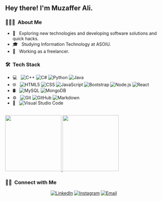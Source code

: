 <h2> Hey there! I'm Muzaffer Ali.</h2>

<h3> 👨🏻‍💻 &nbsp;About Me </h3>

- 🤔 &nbsp; Exploring new technologies and developing software solutions and quick hacks.
- 🎓 &nbsp; Studying Information Technology at ASOIU.
- 💼 &nbsp; Working as a freelancer.

<h3> 🛠 &nbsp;Tech Stack</h3>

- 💻 &nbsp;
  ![C++](https://img.shields.io/badge/-C++-333333?style=flat&logo=C%2B%2B&logoColor=00599C)
  ![C#](https://img.shields.io/badge/c%23%20-%23239120.svg?style=flat&logo=c-sharp&locoColor=00599C")
  ![Python](https://img.shields.io/badge/-Python-333333?style=flat&logo=python)
  ![Java](https://img.shields.io/badge/-Java-333333?style=flat&logo=Java&logoColor=007396)
- 🌐 &nbsp;
  ![HTML5](https://img.shields.io/badge/-HTML5-333333?style=flat&logo=HTML5)
  ![CSS](https://img.shields.io/badge/-CSS-333333?style=flat&logo=CSS3&logoColor=1572B6)
  ![JavaScript](https://img.shields.io/badge/-JavaScript-333333?style=flat&logo=javascript)
  ![Bootstrap](https://img.shields.io/badge/-Bootstrap-333333?style=flat&logo=bootstrap&logoColor=563D7C)
  ![Node.js](https://img.shields.io/badge/-Node.js-333333?style=flat&logo=node.js)
  ![React](https://img.shields.io/badge/-React-333333?style=flat&logo=react)
- 🛢 &nbsp;
  ![MySQL](https://img.shields.io/badge/-MySQL-333333?style=flat&logo=mysql)
  ![MongoDB](https://img.shields.io/badge/-MongoDB-333333?style=flat&logo=mongodb)
- ⚙️ &nbsp;
  ![Git](https://img.shields.io/badge/-Git-333333?style=flat&logo=git)
  ![GitHub](https://img.shields.io/badge/-GitHub-333333?style=flat&logo=github)
  ![Markdown](https://img.shields.io/badge/-Markdown-333333?style=flat&logo=markdown)
- 🔧 &nbsp;
  ![Visual Studio Code](https://img.shields.io/badge/-Visual%20Studio%20Code-333333?style=flat&logo=visual-studio-code&logoColor=007ACC)


<br/>

<a href="https://github.com/MuzafferAliyev">
  <img height="180em" src="https://github-readme-stats.vercel.app/api?username=MuzafferAliyev&theme=buefy&show_icons=true" />
  <img height="180em" src="https://github-readme-stats.vercel.app/api/top-langs/?username=MuzafferAliyev&theme=buefy&layout=compact" />
</a>

<br/>

<h3> 🤝🏻 &nbsp;Connect with Me </h3>

<p align="center">
<a href="https://www.linkedin.com/in/muzafferali01/"><img alt="LinkedIn" src="https://img.shields.io/badge/LinkedIn-muzafferali01-blue?style=flat-square&logo=linkedin"></a>
<a href="https://www.instagram.com/muzeffereli/"><img alt="Instagram" src="https://img.shields.io/badge/Instagram-muzeffereli-blue?style=flat-square&logo=instagram"></a>
<a href="mailto:muzeffereli@gmail.com"><img alt="Email" src="https://img.shields.io/badge/Email-muzeffereli@gmail.com-blue?style=flat-square&logo=gmail"></a>
</p>

